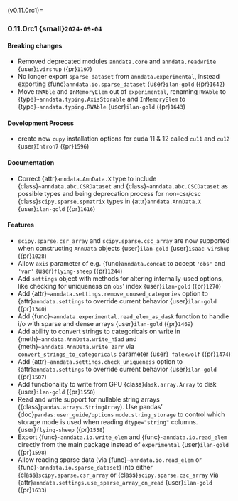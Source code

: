 (v0.11.0rc1)=
### 0.11.0rc1 {small}`2024-09-04`

#### Breaking changes

- Removed deprecated modules `anndata.core` and `anndata.readwrite` {user}`ivirshup` ({pr}`1197`)
- No longer export `sparse_dataset` from `anndata.experimental`, instead exporting {func}`anndata.io.sparse_dataset` {user}`ilan-gold` ({pr}`1642`)
- Move `RWAble` and `InMemoryElem` out of `experimental`, renaming `RWAble` to {type}`~anndata.typing.AxisStorable` and `InMemoryElem` to {type}`~anndata.typing.RWAble` {user}`ilan-gold` ({pr}`1643`)

#### Development Process

- create new `cupy` installation options for cuda 11 & 12 called `cu11` and `cu12` {user}`Intron7` ({pr}`1596`)

#### Documentation

- Correct {attr}`anndata.AnnData.X` type to include {class}`~anndata.abc.CSRDataset` and {class}`~anndata.abc.CSCDataset` as possible types and being deprecation process for non-csr/csc {class}`scipy.sparse.spmatrix` types in {attr}`anndata.AnnData.X` {user}`ilan-gold` ({pr}`1616`)

#### Features

- `scipy.sparse.csr_array` and `scipy.sparse.csc_array` are now supported when constructing `AnnData` objects {user}`ilan-gold` {user}`isaac-virshup` ({pr}`1028`)
- Allow `axis` parameter of e.g. {func}`anndata.concat` to accept `'obs'` and `'var'` {user}`flying-sheep` ({pr}`1244`)
- Add `settings` object with methods for altering internally-used options, like checking for uniqueness on `obs`' index {user}`ilan-gold` ({pr}`1270`)
- Add {attr}`~anndata.settings.remove_unused_categories` option to {attr}`anndata.settings` to override current behavior {user}`ilan-gold` ({pr}`1340`)
- Add {func}`~anndata.experimental.read_elem_as_dask` function to handle i/o with sparse and dense arrays {user}`ilan-gold` ({pr}`1469`)
- Add ability to convert strings to categoricals on write in {meth}`~anndata.AnnData.write_h5ad` and {meth}`~anndata.AnnData.write_zarr` via `convert_strings_to_categoricals` parameter {user}` falexwolf` ({pr}`1474`)
- Add {attr}`~anndata.settings.check_uniqueness` option to {attr}`anndata.settings` to override current behavior {user}`ilan-gold` ({pr}`1507`)
- Add functionality to write from GPU {class}`dask.array.Array` to disk {user}`ilan-gold` ({pr}`1550`)
- Read and write support for nullable string arrays ({class}`pandas.arrays.StringArray`).
  Use pandas’ {doc}`pandas:user_guide/options` `mode.string_storage` to control which storage mode is used when reading `dtype="string"` columns.
  {user}`flying-sheep` ({pr}`1558`)
- Export {func}`~anndata.io.write_elem` and {func}`~anndata.io.read_elem` directly from the main package instead of `experimental` {user}`ilan-gold` ({pr}`1598`)
- Allow reading sparse data (via {func}`~anndata.io.read_elem` or {func}`~anndata.io.sparse_dataset`) into either {class}`scipy.sparse.csr_array` or {class}`scipy.sparse.csc_array` via {attr}`anndata.settings.use_sparse_array_on_read` {user}`ilan-gold` ({pr}`1633`)
